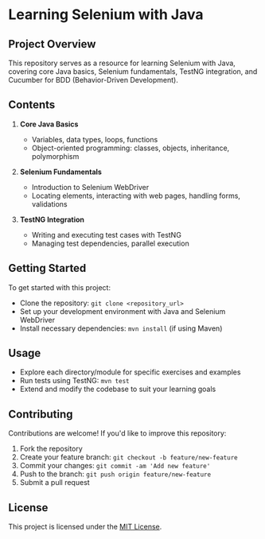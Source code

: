 # Learning Selenium with Java

## Project Overview
This repository serves as a resource for learning Selenium with Java, covering core Java basics, Selenium fundamentals, TestNG integration, and Cucumber for BDD (Behavior-Driven Development).

## Contents
1. **Core Java Basics**
    - Variables, data types, loops, functions
    - Object-oriented programming: classes, objects, inheritance, polymorphism

2. **Selenium Fundamentals**
    - Introduction to Selenium WebDriver
    - Locating elements, interacting with web pages, handling forms, validations

3. **TestNG Integration**
    - Writing and executing test cases with TestNG
    - Managing test dependencies, parallel execution

## Getting Started
To get started with this project:
- Clone the repository: `git clone <repository_url>`
- Set up your development environment with Java and Selenium WebDriver
- Install necessary dependencies: `mvn install` (if using Maven)

## Usage
- Explore each directory/module for specific exercises and examples
- Run tests using TestNG: `mvn test`
- Extend and modify the codebase to suit your learning goals

## Contributing
Contributions are welcome! If you'd like to improve this repository:
1. Fork the repository
2. Create your feature branch: `git checkout -b feature/new-feature`
3. Commit your changes: `git commit -am 'Add new feature'`
4. Push to the branch: `git push origin feature/new-feature`
5. Submit a pull request

## License
This project is licensed under the [MIT License](LICENSE).
